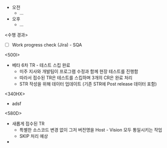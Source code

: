 - 오전
	- ...
- 오후
	- ...

<수행 경과>
- [ ] Work progress check (Jira) - SQA

<500I>
- 베타 6차 TR - 테스트 스킵 완료
	- 미주 지사와 개발팀이 프로그램 수정과 함께 현장 테스트를 진행함
	- 따라서 접수된 TR은 테스트를 스킵하며 3개의 CR은 완료 처리
	- STR 작성을 위해 데이터 업데이트 (기존 STR에 Post release 데이터 포함)

<340HX>
- adsf

<580D>
- 새롭게 접수된 TR
	- 특별한 소스코드 변경 없이 그저 버전명을 Host - Vision 모두 통일시키는 작업
	- SKIP 처리 예상
- 